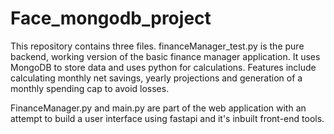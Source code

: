 # Face_mongodb_project

This repository contains three files.
financeManager_test.py is the pure backend, working version of the basic finance manager application.
It uses MongoDB to store data and uses python for calculations.
Features include calculating monthly net savings, yearly projections and generation of a monthly spending cap to avoid losses.


FinanceManager.py and main.py are part of the web application with an attempt to build a user interface using fastapi and it's inbuilt front-end tools.
